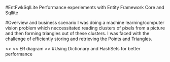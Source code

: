 #EntFwkSqlLite
Performance experiements with Entity Framework Core and Sqllite


#Overview and business scenario
	I was doing a machine learning/computer vision problem which neccessitated reading clusters of pixels from a picture and then forming triangles out of these clusters. 
I was faced with the challenge of efficiently storing and retrieving the Points and Triangles.


<<clusters and triangles>>
<< ER diagram >>
#Using Dictionary and HashSets for better performance




